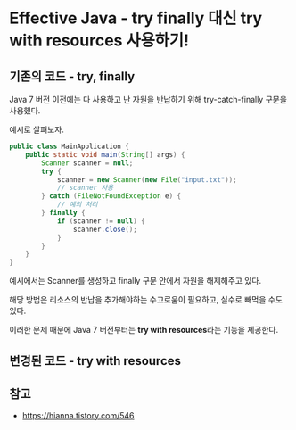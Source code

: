 # Effective Java - try finally 대신 try with resources 사용하기!

 ## 기존의 코드 - try, finally

Java 7 버전 이전에는 다 사용하고 난 자원을 반납하기 위해 try-catch-finally 구문을 사용했다.

예시로 살펴보자.
```java
public class MainApplication {
    public static void main(String[] args) {
        Scanner scanner = null;
        try {
            scanner = new Scanner(new File("input.txt"));
            // scanner 사용
        } catch (FileNotFoundException e) {
            // 예외 처리
        } finally {
            if (scanner != null) {
                scanner.close();
            }
        }
    }
}
```
예시에서는 Scanner를 생성하고 finally 구문 안에서 자원을 해제해주고 있다.

해당 방법은 리소스의 반납을 추가해야하는 수고로움이 필요하고, 실수로 빼먹을 수도 있다.

이러한 문제 때문에 Java 7 버전부터는 **try with resources**라는 기능을 제공한다.

## 변경된 코드 - try with resources




## 참고
- https://hianna.tistory.com/546